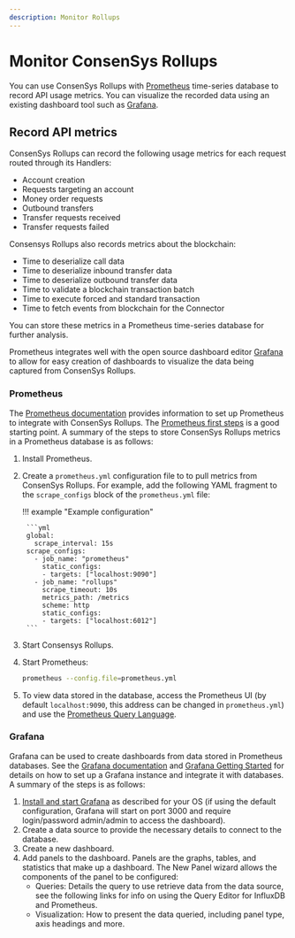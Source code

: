 ```yaml
---
description: Monitor Rollups
---
```


# Monitor ConsenSys Rollups

You can use ConsenSys Rollups with [Prometheus](https://prometheus.io/) time-series database to record API usage metrics.
You can visualize the recorded data using an existing dashboard tool such as [Grafana](https://grafana.com/).

## Record API metrics

ConsenSys Rollups can record the following usage metrics for each request routed through its Handlers:

* Account creation
* Requests targeting an account
* Money order requests
* Outbound transfers
* Transfer requests received
* Transfer requests failed

Consensys Rollups also records metrics about the blockchain:

* Time to deserialize call data
* Time to deserialize inbound transfer data
* Time to deserialize outbound transfer data
* Time to validate a blockchain transaction batch
* Time to execute forced and standard transaction
* Time to fetch events from blockchain for the Connector

You can store these metrics in a Prometheus time-series database for further analysis.

Prometheus integrates well with the open source dashboard editor [Grafana](#grafana) to allow for easy
creation of dashboards to visualize the data being captured from ConsenSys Rollups.

### Prometheus

The [Prometheus documentation](https://prometheus.io/docs/introduction/overview/) provides information to set up
Prometheus to integrate with ConsenSys Rollups.
The [Prometheus first steps](https://prometheus.io/docs/introduction/first_steps/) is a good starting point.
A summary of the steps to store ConsenSys Rollups metrics in a Prometheus database is as follows:

1. Install Prometheus.
2. Create a `prometheus.yml` configuration file to to pull metrics from ConsenSys Rollups.
   For example, add the following YAML fragment to the `scrape_configs` block of the `prometheus.yml` file:

    !!! example "Example configuration"

        ```yml
        global:
          scrape_interval: 15s
        scrape_configs:
          - job_name: "prometheus"
            static_configs:
            - targets: ["localhost:9090"]
          - job_name: "rollups"
            scrape_timeout: 10s
            metrics_path: /metrics
            scheme: http
            static_configs:
            - targets: ["localhost:6012"]
        ```

3. Start Consensys Rollups.
4. Start Prometheus:

    ```bash
    prometheus --config.file=prometheus.yml
    ```

5. To view data stored in the database, access the Prometheus UI (by default `localhost:9090`, this address can be
   changed in `prometheus.yml`) and use the [Prometheus Query Language](https://prometheus.io/docs/prometheus/latest/querying/basics/).

### Grafana

Grafana can be used to create dashboards from data stored in Prometheus databases.
See the [Grafana documentation](https://grafana.com/docs) and [Grafana Getting Started](https://grafana.com/docs/guides/getting_strated) for details on how to set up a Grafana instance and integrate it with databases.
A summary of the steps is as follows:

1. [Install and start Grafana](https://grafana.com/docs/grafana/latest/installation) as described for your OS (if using the default configuration, Grafana will start on port 3000 and require login/password admin/admin to access the dashboard).
2. Create a data source to provide the necessary details to connect to the database.
3. Create a new dashboard.
4. Add panels to the dashboard. Panels are the graphs, tables, and statistics that make up a dashboard. The New Panel wizard allows the components of the panel to be configured:
   * Queries: Details the query to use retrieve data from the data source, see the following links for info on using the Query Editor for InfluxDB and Prometheus.
   * Visualization: How to present the data queried, including panel type, axis headings and more.
